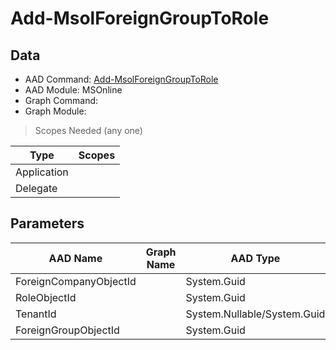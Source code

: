 # Add-MsolForeignGroupToRole

> 

## Data

+ AAD Command: [Add-MsolForeignGroupToRole](https://docs.microsoft.com/en-us/powershell/module/MSOnline/Add-MsolForeignGroupToRole)
+ AAD Module: MSOnline
+ Graph Command: []()
+ Graph Module: 

> Scopes Needed (any one)

|Type|Scopes|
|---|---|
|Application||
|Delegate||

## Parameters

|AAD Name|Graph Name|AAD Type|Graph Type|Infos|
|---|---|---|---|---|
|ForeignCompanyObjectId||System.Guid|||
|RoleObjectId||System.Guid|||
|TenantId||System.Nullable/System.Guid|||
|ForeignGroupObjectId||System.Guid|||

